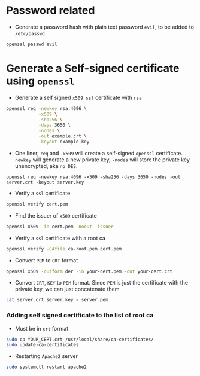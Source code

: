 # Password related
* Generate a password hash with plain text password `evil`, to be added to `/etc/passwd`
```bash
openssl passwd evil
```

# Generate a Self-signed certificate using `openssl`
* Generate a self signed `x509 ssl` certificate with `rsa`
```bash
openssl req -newkey rsa:4096 \
            -x509 \
            -sha256 \
            -days 3650 \
            -nodes \
            -out example.crt \
            -keyout example.key
```
* One liner, `req` and `-x509` will create a self-signed `openssl` certificate. `-newkey` will generate a new private key, `-nodes` will store the private key unencrypted, aka `no DES`.
```
openssl req -newkey rsa:4096 -x509 -sha256 -days 3650 -nodes -out server.crt -keyout server.key
```

* Verify a `ssl` certificate
```bash
openssl verify cert.pem
```

* Find the issuer of `x509` certificate
```bash
openssl x509 -in cert.pem -noout -issuer
```

* Verify a `ssl` certificate with a root ca
```bash
openssl verify -CAfile ca-root.pem cert.pem
```

* Convert `PEM` to `CRT` format
```bash
openssl x509 -outform der -in your-cert.pem -out your-cert.crt
```

* Convert `CRT`, `KEY` to `PEM` format. Since `PEM` is just the certificate with the private key, we can just concatenate them
```bash
cat server.crt server.key > server.pem
```

### Adding self signed certificate to the list of root ca
* Must be in `crt` format
```bash
sudo cp YOUR_CERT.crt /usr/local/share/ca-certificates/
sudo update-ca-certificates
```

* Restarting `Apache2` server
```bash
sudo systemctl restart apache2
```
